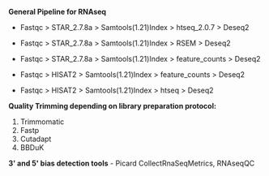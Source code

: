 **General Pipeline for RNAseq**

* Fastqc > STAR_2.7.8a > Samtools(1.21)Index > htseq_2.0.7 > Deseq2

* Fastqc > STAR_2.7.8a > Samtools(1.21)Index > RSEM > Deseq2

* Fastqc > STAR_2.7.8a > Samtools(1.21)Index > feature_counts > Deseq2

* Fastqc > HISAT2 > Samtools(1.21)Index > feature_counts > Deseq2

* Fastqc > HISAT2 > Samtools(1.21)Index > htseq > Deseq2

**Quality Trimming depending on library preparation protocol:**
1. Trimmomatic
2. Fastp
3. Cutadapt
4. BBDuK

**3' and 5' bias detection tools** - Picard CollectRnaSeqMetrics, RNAseqQC



